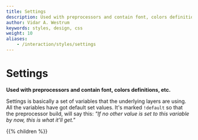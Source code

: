 ```yaml
---
title: Settings
description: Used with preprocessors and contain font, colors definitions, etc.
author: Vidar A. Westrum
keywords: styles, design, css
weight: 10
aliases:
    - /interaction/styles/settings
---
```


# Settings

**Used with preprocessors and contain font, colors definitions, etc.**

Settings is basically a set of variables that the underlying layers are using. All the variables have got default set values. It's marked `!default` so that the preprocessor build, will say this: _"If no other value is set to this variable by now, this is what it'll get."_

{{% children  %}}